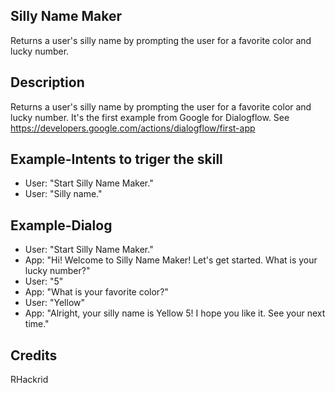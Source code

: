 ## Silly Name Maker
Returns a user's silly name by prompting the user for a favorite color and lucky number.

## Description 
Returns a user's silly name by prompting the user for a favorite color and lucky number. It's the first example from Google for Dialogflow.
See https://developers.google.com/actions/dialogflow/first-app

## Example-Intents to triger the skill
* User: "Start Silly Name Maker."
* User: "Silly name."

## Example-Dialog
* User: "Start Silly Name Maker."
* App: "Hi! Welcome to Silly Name Maker! Let's get started. What is your lucky number?"
* User: "5"
* App: "What is your favorite color?"
* User: "Yellow"
* App: "Alright, your silly name is Yellow 5! I hope you like it. See your next time."

## Credits 
RHackrid
